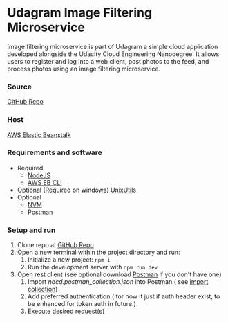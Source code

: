 # Udagram Image Filtering Microservice

Image filtering microservice is part of Udagram a simple cloud application developed alongside the Udacity Cloud Engineering Nanodegree. It allows users to register and log into a web client, post photos to the feed, and process photos using an image filtering microservice.

### Source
[GitHub Repo](https://github.com/akaMrQ/alx_cloud_dev.git)

### Host
[AWS Elastic Beanstalk](http://project-dev.us-east-1.elasticbeanstalk.com)

### Requirements and software
* Required 
  * [NodeJS](https://nodejs.org/en/download/)
  * [AWS EB CLI](https://github.com/aws/aws-elastic-beanstalk-cli-setup)
* Optional (Required on windows) [UnixUtils](https://sourceforge.net/projects/unxutils/)
* Optional 
  * [NVM](https://github.com/nvm-sh/nvm)
  * [Postman](https://www.postman.com/downloads/)

### Setup and run
1) Clone repo at [GitHub Repo](https://github.com/akaMrQ/alx_cloud_dev.git)
2) Open a new terminal within the project directory and run:
   1. Initialize a new project: `npm i`
   2. Run the development server with `npm run dev`
3) Open rest client (see optional download [Postman](https://www.postman.com/downloads/) if you don't have one)
   1. Import _ndcd.postman_collection.json_ into Postman ( see [import collection](https://learning.postman.com/docs/getting-started/importing-and-exporting-data/))
   2. Add preferred authentication ( for now it just if auth header exist, to be enhanced for token auth in future.)
   3. Execute desired request(s)